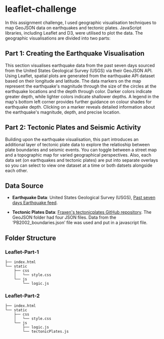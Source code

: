 # leaflet-challenge
In this assignment challenge, I used geographic visualisation techniques to map GeoJSON data on earthquakes and tectonic plates. JavaScript libraries, including Leaflet and D3, were utilised to plot the data. The geographic visualisations are divided into two parts:

## Part 1: Creating the Earthquake Visualisation
This section visualises earthquake data from the past seven days sourced from the United States Geological Survey (USGS) via their GeoJSON API. Using Leaflet, spatial plots are generated from the earthquake API dataset based on their longitude and latitude. The data markers on the map represent the earthquake's magnitude through the size of the circles at the earthquake locations and the depth through color. Darker colors indicate greater depth, while lighter colors indicate shallower depths. A legend in the map's bottom left corner provides further guidance on colour shades for earthquake depth. Clicking on a marker reveals detailed information about the earthquake's magnitude, depth, and precise location.

## Part 2: Tectonic Plates and Seismic Activity
Building upon the earthquake visualisation, this part introduces an additional layer of tectonic plate data to explore the relatioship between plate boundaries and seismic events. You can toggle between a street map and a topographic map for varied geographical perspectives. Also, each data set (on earthquakes and tectonic plates) are put into separate overlays so you can select to view one dataset at a time or both datsets alongside each other.  

## Data Source

- **Earthquake Data**: United States Geological Survey (USGS), [Past seven days Earthquake feed](https://earthquake.usgs.gov/earthquakes/feed/v1.0/summary/all_week.geojson).
  
- **Tectonic Plates Data**: [Fraxen's tectonicplates GitHub repository]( https://github.com/fraxen/tectonicplates). The GeoJSON folder had four JSON files. Data from the ‘PB2002_boundaries.json’ file was used and put in a javascript file.

## Folder Structure
### Leaflet-Part-1
```
├── index.html
└── static
    ├── css
    │   └── style.css
    └── js
        └── logic.js
```

### Leaflet-Part-2
```
├── index.html
└── static
    ├── css
    │   └── style.css
    └── js
        ├── logic.js
        └── tectonicPlates.js
```
